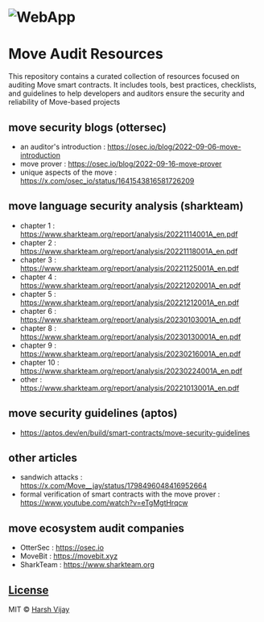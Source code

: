# ![WebApp](https://iharsh234.github.io/WebApp/images/demo/demo_landing.JPG)
# Move Audit Resources
This repository contains a curated collection of resources focused on auditing Move smart contracts. It includes tools, best practices, checklists, and guidelines to help developers and auditors ensure the security and reliability of Move-based projects


## move security blogs (ottersec)
- an auditor's introduction : https://osec.io/blog/2022-09-06-move-introduction
- move prover : https://osec.io/blog/2022-09-16-move-prover
- unique aspects of the move : https://x.com/osec_io/status/1641543816581726209


## move language security analysis (sharkteam)
- chapter 1 : https://www.sharkteam.org/report/analysis/20221114001A_en.pdf
- chapter 2 : https://www.sharkteam.org/report/analysis/20221118001A_en.pdf
- chapter 3 : https://www.sharkteam.org/report/analysis/20221125001A_en.pdf
- chapter 4 : https://www.sharkteam.org/report/analysis/20221202001A_en.pdf
- chapter 5 : https://www.sharkteam.org/report/analysis/20221212001A_en.pdf
- chapter 6 : https://www.sharkteam.org/report/analysis/20230103001A_en.pdf
- chapter 8 : https://www.sharkteam.org/report/analysis/20230130001A_en.pdf
- chapter 9 : https://www.sharkteam.org/report/analysis/20230216001A_en.pdf
- chapter 10 : https://www.sharkteam.org/report/analysis/20230224001A_en.pdf
- other : https://www.sharkteam.org/report/analysis/20221013001A_en.pdf


## move security guidelines (aptos)
- https://aptos.dev/en/build/smart-contracts/move-security-guidelines

## other articles
- sandwich attacks : https://x.com/Move__jay/status/1798496048416952664
- formal verification of smart contracts with the move prover : https://www.youtube.com/watch?v=eTgMgtHrqcw

## move ecosystem audit companies
- OtterSec : https://osec.io
- MoveBit : https://movebit.xyz
- SharkTeam : https://www.sharkteam.org

## [License](https://github.com/iharsh234/WebApp/blob/master/LICENSE.md)

MIT © [Harsh Vijay ](https://github.com/iharsh234)
